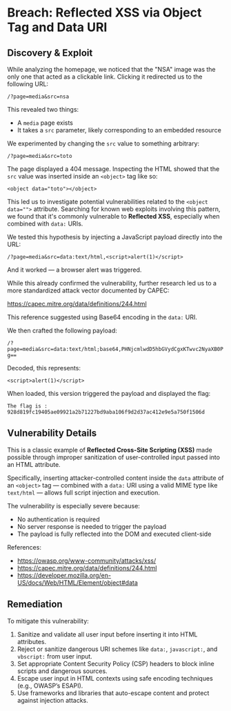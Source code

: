 # Breach: Reflected XSS via Object Tag and Data URI

## Discovery & Exploit

While analyzing the homepage, we noticed that the "NSA" image was the only one that acted as a clickable link. Clicking it redirected us to the following URL:

``/?page=media&src=nsa``

This revealed two things:

- A `media` page exists
- It takes a `src` parameter, likely corresponding to an embedded resource

We experimented by changing the `src` value to something arbitrary:

``/?page=media&src=toto``

The page displayed a 404 message. Inspecting the HTML showed that the `src` value was inserted inside an `<object>` tag like so:

``<object data="toto"></object>``

This led us to investigate potential vulnerabilities related to the `<object data="">` attribute. Searching for known web exploits involving this pattern, we found that it's commonly vulnerable to **Reflected XSS**, especially when combined with `data:` URIs.

We tested this hypothesis by injecting a JavaScript payload directly into the URL:

``/?page=media&src=data:text/html,<script>alert(1)</script>``

And it worked — a browser alert was triggered.

While this already confirmed the vulnerability, further research led us to a more standardized attack vector documented by CAPEC:

https://capec.mitre.org/data/definitions/244.html

This reference suggested using Base64 encoding in the `data:` URI.

We then crafted the following payload:

``/?page=media&src=data:text/html;base64,PHNjcmlwdD5hbGVydCgxKTwvc2NyaXB0Pg==``

Decoded, this represents:

``<script>alert(1)</script>``

When loaded, this version triggered the payload and displayed the flag:

``The flag is : 928d819fc19405ae09921a2b71227bd9aba106f9d2d37ac412e9e5a750f1506d``

## Vulnerability Details

This is a classic example of **Reflected Cross-Site Scripting (XSS)** made possible through improper sanitization of user-controlled input passed into an HTML attribute.

Specifically, inserting attacker-controlled content inside the `data` attribute of an `<object>` tag — combined with a `data:` URI using a valid MIME type like `text/html` — allows full script injection and execution.

The vulnerability is especially severe because:

- No authentication is required
- No server response is needed to trigger the payload
- The payload is fully reflected into the DOM and executed client-side

References:

- https://owasp.org/www-community/attacks/xss/
- https://capec.mitre.org/data/definitions/244.html
- https://developer.mozilla.org/en-US/docs/Web/HTML/Element/object#data

## Remediation

To mitigate this vulnerability:

1. Sanitize and validate all user input before inserting it into HTML attributes.
2. Reject or sanitize dangerous URI schemes like `data:`, `javascript:`, and `vbscript:` from user input.
3. Set appropriate Content Security Policy (CSP) headers to block inline scripts and dangerous sources.
4. Escape user input in HTML contexts using safe encoding techniques (e.g., OWASP’s ESAPI).
5. Use frameworks and libraries that auto-escape content and protect against injection attacks.
